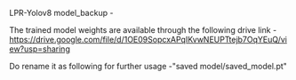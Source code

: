 LPR-Yolov8 model_backup -

The trained model weights are available through the following drive link - https://drive.google.com/file/d/1OE09SopcxAPqIKvwNEUPTtejb7OqYEuQ/view?usp=sharing

Do rename it as following for further usage -"saved model/saved_model.pt"
